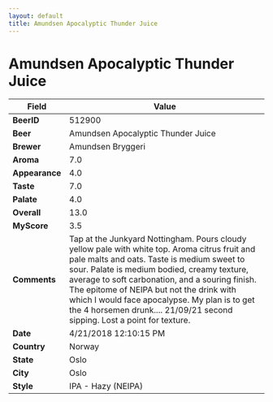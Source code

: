 ```yaml
---
layout: default
title: Amundsen Apocalyptic Thunder Juice
---
```


# Amundsen Apocalyptic Thunder Juice

| Field         | Value     |
|---------------|-----------|
| **BeerID** | 512900 |
| **Beer** | Amundsen Apocalyptic Thunder Juice |
| **Brewer** | Amundsen Bryggeri |
| **Aroma** | 7.0 |
| **Appearance** | 4.0 |
| **Taste** | 7.0 |
| **Palate** | 4.0 |
| **Overall** | 13.0 |
| **MyScore** | 3.5 |
| **Comments** | Tap at the Junkyard Nottingham. Pours cloudy yellow pale with white top. Aroma citrus fruit and pale malts and oats. Taste is medium sweet to sour. Palate is medium bodied, creamy texture, average to soft carbonation, and a  souring finish. The epitome of NEIPA but not the drink with which I would face apocalypse. My plan is to get the 4 horsemen drunk.... 21/09/21 second sipping. Lost a point for texture. |
| **Date** | 4/21/2018 12:10:15 PM |
| **Country** | Norway |
| **State** | Oslo |
| **City** | Oslo |
| **Style** | IPA - Hazy (NEIPA) |
